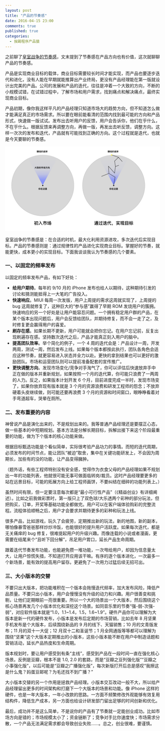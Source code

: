 ```yaml
---
layout: post
title: "产品的节奏感"
date: 2016-04-15 23:00
comments: true
published: true
categories:
  - 挨踢程序产品猿
---
```


之前聊了[皇室战争的节奏感](http://liujiong.com/posts/clash-royale-tempo/)，文末提到了节奏感在产品方向也有价值，这次就聊聊产品的节奏感。

产品是实现商业目标的载体，商业目标需要较长时间才能实现，而产品也要逐步迭代和进化，没有人能在早期就能推算出产业终局，更没有产品经理能在第一版就设计出完美的产品。公司的发展和产品的迭代，往往是冲着一个大致的方向，不断的小规模试错，在试错过程中，了解市场和用户需求，找到痛点和解决痛点，最终实现商业目标。

产品初期，像你我这样平凡的产品经理只知道市场大的趋势方向，但不知道怎么做才能满足真正的市场需求。所以要在眼前能看清的范围内找到最可能的方向和产品形式，快速做一版试试。发布出去听用户的反馈，用户会告诉你，他们在乎什么，不在乎什么。根据反馈来再调整方向，再做一版，再发出去听反馈，调整方向。这样一次次的发布和迭代，产品就有可能找到正确的方向。这个过程就是迭代，也就是今天要聊的节奏感。

![通过迭代实现目标](/images/uploads/product-tempo-1.png)

皇室战争的节奏感是：在合适的时机，最大化利用资源进攻，多次迭代后实现目标。产品的节奏感则是：通过规律性的产品进化实现商业目标。掌握好的节奏，就能更快，成本更小的实现目标。下面我谈谈我认为节奏感的几个要素。


### 一、以固定的频率发布

以固定的频率发布产品，有如下好处：

* **给用户期待**。每年的 9/10 月的 iPhone 发布也给人以期待，这种期待引发的讨论和猜测能抵得上一大笔的广告投入。
* **快速响应**。MIUI 每周一次发版，用户上周提的需求这周就实现了，上周提的 bug 这周就修复了，这种巨大的“参与感”赢得了早期 ROM 发烧用户的簇拥。快速响应的另一个好处是让用户能容忍问题。一个拥有稳定用户群的产品，在某个版本出现问题后，用户会反馈给团队，并期待修复，而不会一走了之，及时修复更会赢得用户的喜爱。
* **刷存在感**。如果长期不更新，用户可能就会把你忘记。在用户忘记前，反复出现刷遍存在感。坚持数次迭代之后，产品才能真正刻入用户的脑中。
* **提高团队效率**。举个简化的例子，一个 4 周的迭代会是：产品设计一周，开发两周，测试一周，然后发布上线。如果每个版本都按此执行，团队各角色会适应这种节奏，就更容易进入状态并全力以赴。更快的拿到结果也可以更好的激励团队。市场和运营团队则可以提前准备配套的宣传推广。
* **更快调整方向**。发现市场变化/竞争对手淘气了，你可以评估后快速放弃手中正在做的版本并重新规划，如果按照一个月的迭代算，你可能只浪费了一两周的人力。反之，如果版本计划开发 6 个月，目前进度完成一半时，发现市场变了，如果你放弃现有版本就是 3 个月的资源浪费和研发工程师的怨念；不放弃硬着头皮继续做，则可能还要再浪费 3 个月的资源和时间窗口，眼睁睁看着对手弯道超车，哭晕在厕所。


### 二、发布重要的内容

神曾说产品是演化出来的，不是规划出来的。我等普通产品经理还是要摆正心态，做一些基本的中短期规划。基本方法是分解长期目标，拆解出接下来这个阶段最重要的功能，做为下个版本的核心功能来做。

根据目标甄选功能是个看似简单，实际很考验产品功力的事情。而短的迭代周期，必须发布的时间节点，能让团队“被迫”取舍，集中在关键功能研发上，不会因为周期长，加些有的没的功能，让产品变得臃肿。

（题外话，有些工程师特别没有安全感，觉得作为衣食父母的产品经理如果不规划出一年的功能列表，他就很可能无事可做面临转岗/裁员。这时产品经理要更多的站在远景目标，可能的拓展方向上给工程师画饼，不要纠结在细碎的功能列表上。）

虽然时间有限，但一定要注意每次都是“最小可行性产品”（《精益创业》有详细阐述）。比如之前我做彩票时，第一版只上了双色球/大乐透两个彩种的部分玩法，但把购买，订单，开奖等基础功能全都做完。用户可以在客户端体验购彩的完整流程。流程体验顺畅之后，用户才会要求并期待更多的彩种和玩法上线。

很多产品，比如游戏，玩久了会疲劳，定期推出新的玩法，新的地图，新的副本，哪怕像暴雪爸爸那样炒炒冷饭，也能很好的提升用户活跃度。如果每次迭代，都是无关痛痒的 bug 修复，很难提起用户的升级兴趣。而像连载的小说或者漫画，更需要在结尾来个“且听下回分解”，吊足用户胃口，延长产品生命周期。

跟着迭代节奏发布功能，也能避免攒一堆功能，一次甩给用户，却因为信息量太大，让用户惊慌失措，不知道打开应用该干嘛。有序的逐个版本进化，一次最多一个新场景，能有效的提高用户留存。更避免了一次用力过猛后续无招可出。


### 三、大小版本的交替

不要只出大版本，把功能堆积在一个版本会拖慢迭代频率，加大发布风险，降低产品质量。不要只出小版本，用户会慢慢没有升级的动力和兴趣。用户很善变和挑剔，让他们定期眼前一亮很重要。所以一个大的场景出一个大版本，然后围绕这个核心场景再发几个小版本优化和深挖这个场景。如同音乐里的节奏“强-弱-次强-弱”，对应软件版本就是“1.0，1.1~1.4，1.5，1.6~1.9”。硬件产品你可以理解为大版本是新一代的硬件发布，小版本是发布后定期的市场营销，比如去年 8 月坚果手机发布是个大版本，后续围绕新品的 9 月的线下、天猫销售；10 月的文青版发布；11 月的双十一大促；12 月双十二和圣诞节；1 月全网通版等等都可以理解为围绕“坚果”这个大版本定期推出的小版本，这些小版本能不断在用户中制造话题和营销活动，延长产品热度和生命周期。

版本规划时，要让用户感受到有条“主线”，感受到产品在一段时间一直在强化核心场景。反例是豆瓣，根本不是 1.0, 2.0 的套路，而是“豆瓣之豆列强化版”“豆瓣之小事强化版”，以后可能是“豆瓣之广播强化版”，每次新版打开后总是感叹“我擦这是什么鬼？妈蛋豆邮呢？为毛还找不到广播？”

大小版本交替的另一个作用是拯救产品经理。小版本交互改动一般不大，所以给产品经理留出更多的时间架构和打磨下一个大版本的场景和功能。像 iPhone 这样的硬件，也是一年大版本，一年小改款的思路。一方面不频繁修改外观能够有效复用结构件，降低生产成本，另一方面也给设计研发部门留出足够的时间创新和优化。

最后，成功并不是这么简单，不是说你的产品有了节奏就一定能创业成功。比如市场方向是错的；市场规模太小了；资金链断了；竞争对手比你速度快；市场需求分散，一个产品无法满足需求都会导致创业失败……。总之，创业很难，要谨慎。
